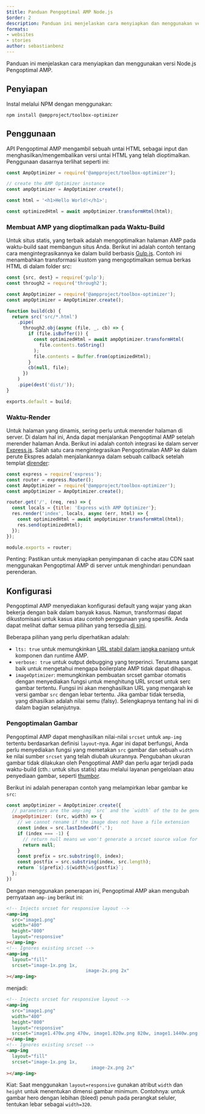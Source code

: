 ```yaml
---
$title: Panduan Pengoptimal AMP Node.js
$order: 2
description: Panduan ini menjelaskan cara menyiapkan dan menggunakan versi Node.js Pengoptimal AMP.
formats:
- websites
- stories
author: sebastianbenz
---
```


Panduan ini menjelaskan cara menyiapkan dan menggunakan versi Node.js Pengoptimal AMP.

## Penyiapan

Instal melalui NPM dengan menggunakan:

```shell
npm install @ampproject/toolbox-optimizer
```

## Penggunaan

API Pengoptimal AMP mengambil sebuah untai HTML sebagai input dan menghasilkan/mengembalikan versi untai HTML yang telah dioptimalkan. Penggunaan dasarnya terlihat seperti ini:

```js
const AmpOptimizer = require('@ampproject/toolbox-optimizer');

// create the AMP Optimizer instance
const ampOptimizer = AmpOptimizer.create();

const html = '<h1>Hello World!</h1>';

const optimizedHtml = await ampOptimizer.transformHtml(html);
```

### Membuat AMP yang dioptimalkan pada Waktu-Build

Untuk situs statis, yang terbaik adalah mengoptimalkan halaman AMP pada waktu-build saat membangun situs Anda. Berikut ini adalah contoh tentang cara mengintegrasikannya ke dalam build berbasis [Gulp.js](https://gulpjs.com/). Contoh ini menambahkan transformasi kustom yang mengoptimalkan semua berkas HTML di dalam folder src:

```js
const {src, dest} = require('gulp');
const through2 = require('through2');

const AmpOptimizer = require('@ampproject/toolbox-optimizer');
const ampOptimizer = AmpOptimizer.create();

function build(cb) {
  return src('src/*.html')
    .pipe(
      through2.obj(async (file, _, cb) => {
        if (file.isBuffer()) {
          const optimizedHtml = await ampOptimizer.transformHtml(
            file.contents.toString()
          );
          file.contents = Buffer.from(optimizedHtml);
        }
        cb(null, file);
      })
    )
    .pipe(dest('dist/'));
}

exports.default = build;
```

### Waktu-Render

Untuk halaman yang dinamis, sering perlu untuk merender halaman di server. Di dalam hal ini, Anda dapat menjalankan Pengoptimal AMP setelah merender halaman Anda. Berikut ini adalah contoh integrasi ke dalam server [Express.js](https://expressjs.com/). Salah satu cara mengintegrasikan Pengoptimalan AMP ke dalam perute Ekspres adalah menjalankannya dalam sebuah callback setelah templat [dirender](https://expressjs.com/en/api.html#app.render):

```js
const express = require('express');
const router = express.Router();
const AmpOptimizer = require('@ampproject/toolbox-optimizer');
const ampOptimizer = AmpOptimizer.create();

router.get('/', (req, res) => {
  const locals = {title: 'Express with AMP Optimizer'};
  res.render('index', locals, async (err, html) => {
    const optimizedHtml = await ampOptimizer.transformHtml(html);
    res.send(optimizedHtml);
  });
});

module.exports = router;
```

Penting: Pastikan untuk menyiapkan penyimpanan di cache atau CDN saat menggunakan Pengoptimal AMP di server untuk menghindari penundaan perenderan.

## Konfigurasi

Pengoptimal AMP menyediakan konfigurasi default yang wajar yang akan bekerja dengan baik dalam banyak kasus. Namun, transformasi dapat dikustomisasi untuk kasus atau contoh penggunaan yang spesifik. Anda dapat melihat daftar semua pilihan yang tersedia [di sini](https://github.com/ampproject/amp-toolbox/tree/main/packages/optimizer#options).

Beberapa pilihan yang perlu diperhatikan adalah:

- `lts: true` untuk memungkinkan [URL stabil dalam jangka panjang](https://github.com/ampproject/amphtml/blob/main/contributing/lts-release.md) untuk komponen dan runtime AMP.
- `verbose: true` untuk output debugging yang terperinci. Terutama sangat baik untuk mengetahui mengapa boilerplate AMP tidak dapat dihapus.
- `imageOptimizer`: memungkinkan pembuatan srcset gambar otomatis dengan menyediakan fungsi untuk menghitung URL srcset untuk serc gambar tertentu. Fungsi ini akan menghasilkan URL yang mengarah ke versi gambar <code>src</code> dengan lebar tertentu. Jika gambar tidak tersedia, yang dihasilkan adalah nilai semu (falsy). Selengkapnya tentang hal ini di dalam bagian selanjutnya.

### Pengoptimalan Gambar

Pengoptimal AMP dapat menghasilkan nilai-nilai `srcset` untuk `amp-img` tertentu berdasarkan definisi `layout`-nya. Agar ini dapat berfungsi, Anda perlu menyediakan fungsi yang memetakan `src` gambar dan sebuah `width` ke nilai sumber `srcset` yang telah diubah ukurannya. Pengubahan ukuran gambar tidak dilakukan oleh Pengoptimal AMP dan perlu agar terjadi pada waktu-build (cth.: untuk situs statis) atau melalui layanan pengelolaan atau penyediaan gambar, seperti [thumbor](https://github.com/thumbor/thumbor).

Berikut ini adalah penerapan contoh yang melampirkan lebar gambar ke `src`:

```js
const ampOptimizer = AmpOptimizer.create({
  // parameters are the amp-img `src` and the `width` of the to be generated srcset source value
  imageOptimizer: (src, width) => {
    // we cannot rename if the image does not have a file extension
    const index = src.lastIndexOf('.');
    if (index === -1) {
      // return null means we won't generate a srcset source value for this width
      return null;
    }
    const prefix = src.substring(0, index);
    const postfix = src.substring(index, src.length);
    return `${prefix}.${width}w${postfix}`;
  };
})
```

Dengan menggunakan penerapan ini, Pengoptimal AMP akan mengubah pernyataan `amp-img` berikut ini:

```html
<!-- Injects srcset for responsive layout -->
<amp-img
  src="image1.png"
  width="400"
  height="800"
  layout="responsive"
></amp-img>
<!-- Ignores existing srcset -->
<amp-img
  layout="fill"
  srcset="image-1x.png 1x,
                             image-2x.png 2x"
></amp-img>
```

menjadi:

```html
<!-- Injects srcset for responsive layout -->
<amp-img
  src="image1.png"
  width="400"
  height="800"
  layout="responsive"
  srcset="image1.470w.png 470w, image1.820w.png 820w, image1.1440w.png 1440w"
></amp-img>
<!-- Ignores existing srcset -->
<amp-img
  layout="fill"
  srcset="image-1x.png 1x,
                               image-2x.png 2x"
></amp-img>
```

Kiat: Saat menggunakan `layout=responsive` gunakan atribut `width` dan `height` untuk menentukan dimensi gambar minimum. Contohnya: untuk gambar hero dengan lebihan (bleed) penuh pada perangkat seluler, tentukan lebar sebagai `width=320`.
